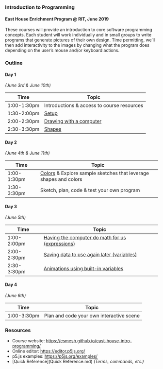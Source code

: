 ### Introduction to Programming
#### East House Enrichment Program @ RIT, June 2019

These courses will provide an introduction to core software programming concepts. Each student will work individually and in small groups to write programs that generate pictures of their own design. Time permitting, we’ll then add interactivity to the images by changing what the program does depending on the user’s mouse and/or keyboard actions.

### Outline

#### Day 1
*(June 3rd & June 10th)*

| Time       | Topic |
|------------|-------------------|
|1:00-1:30pm| Introductions & access to course resources |
|1:30-2:00pm| [Setup](topics/Setup.md) |
|2:00-2:30pm| [Drawing with a computer](topics/Drawing.md) | 
|2:30-3:30pm| [Shapes](topics/Shapes.md)|

#### Day 2 
*(June 4th & June 11th)*

| Time       | Topic | 
|------------|-------------------|
|1:00-1:30pm| [Colors](topics/Colors.md) & Explore sample sketches that leverage shapes and colors| 
|1:30-3:30pm| Sketch, plan, code & test your own program |

#### Day 3 
*(June 5th)*

| Time       | Topic | 
|------------|-------------------|
|1:00-2:00pm| [Having the computer do math for us (expressions)](topics/Expressions.md) | 
|2:00-2:30pm| [Saving data to use again later (variables)](topics/Variables.md) |
|2:30-3:30pm| [Animations using built-in variables](topics/Animation.md) | 

#### Day 4 
*(June 6th)*

| Time       | Topic | 
|------------|-------------------|
|1:00-3:30pm| Plan and code your own interactive scene |

### Resources
- Course website: <a href="https://esmesh.github.io/east-house-intro-programming/" target="_blank">https://esmesh.github.io/east-house-intro-programming/</a>
- Online editor: <a href="https://editor.p5js.org/" target="_blank">https://editor.p5js.org/</a>
- p5.js examples: <a href="https://p5js.org/examples/" target="_blank">https://p5js.org/examples/</a>
- [Quick Reference](Quick Reference.md) *(Terms, commands, etc.)*
